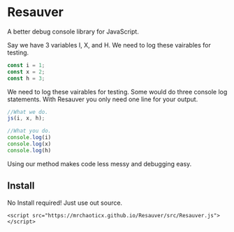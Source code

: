 # Resauver
A better debug console library for JavaScript.

Say we have 3 variables I, X, and H. We need to log these vairables for testing. 
```js
const i = 1;
const x = 2;
const h = 3;
```
We need to log these vairables for testing. Some would do three console log statements. With Resauver you only need one line for your output. 

```js
//What we do.
js(i, x, h);

//What you do.
console.log(i)
console.log(x)
console.log(h)

```

Using our method makes code less messy and debugging easy. 


## Install
No Install required! Just use out source.

```
<script src="https://mrchaoticx.github.io/Resauver/src/Resauver.js"></script>
```
